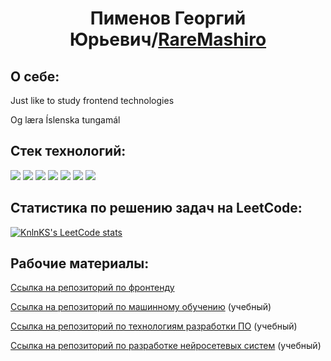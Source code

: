<h1 align="center">Пименов Георгий Юрьевич/<a href="https://github.com/RareMashiro" target="_blank">RareMashiro</a></h1>
<h2 align="left">О себе:</h2>
<p>
  Just like to study frontend technologies
</p>
<p>
  Og læra Íslenska tungamál
</p>
<h2 align="left">Стек технологий:</h2>
<div style="display: inline-block">
  <img src="https://camo.githubusercontent.com/aeddc848275a1ffce386dc81c04541654ca07b2c43bbb8ad251085c962672aea/68747470733a2f2f696d672e736869656c64732e696f2f62616467652f6a6176617363726970742d2532333332333333302e7376673f7374796c653d666f722d7468652d6261646765266c6f676f3d6a617661736372697074266c6f676f436f6c6f723d253233463744463145"/>
  <img src="https://camo.githubusercontent.com/49fbb99f92674cc6825349b154b65aaf4064aec465d61e8e1f9fb99da3d922a1/68747470733a2f2f696d672e736869656c64732e696f2f62616467652f68746d6c352d2532334533344632362e7376673f7374796c653d666f722d7468652d6261646765266c6f676f3d68746d6c35266c6f676f436f6c6f723d7768697465"/>
  <img src="https://camo.githubusercontent.com/e6b67b27998fca3bccf4c0ee479fc8f9de09d91f389cccfbe6cb1e29c10cfbd7/68747470733a2f2f696d672e736869656c64732e696f2f62616467652f637373332d2532333135373242362e7376673f7374796c653d666f722d7468652d6261646765266c6f676f3d63737333266c6f676f436f6c6f723d7768697465"/>
  <img src="https://camo.githubusercontent.com/a0484e6383e852e622da1e934b7724921ab9b69d69246d90f899424b01f6deb1/68747470733a2f2f696d672e736869656c64732e696f2f62616467652f56697375616c25323053747564696f253230436f64652d3030373864372e7376673f7374796c653d666f722d7468652d6261646765266c6f676f3d76697375616c2d73747564696f2d636f6465266c6f676f436f6c6f723d7768697465"/>
  <img src="https://camo.githubusercontent.com/ef02a3c0a4067ccfc167ffe8bd0d68bed5ac60cb7584dbec5ffff85512ca5324/68747470733a2f2f696d672e736869656c64732e696f2f62616467652f51742d2532333231373334362e7376673f7374796c653d666f722d7468652d6261646765266c6f676f3d5174266c6f676f436f6c6f723d7768697465"/>
  <img src="https://camo.githubusercontent.com/b46e59b09c063a31380646688a68018381767a7a206547c93f896df4643671e9/68747470733a2f2f696d672e736869656c64732e696f2f62616467652f6d7973716c2d2532333030303030662e7376673f7374796c653d666f722d7468652d6261646765266c6f676f3d6d7973716c266c6f676f436f6c6f723d7768697465"/>
  <img src="https://camo.githubusercontent.com/29e7fc6c62f61f432d3852fbfa4190ff07f397ca3bde27a8196bcd5beae3ff77/68747470733a2f2f696d672e736869656c64732e696f2f62616467652f706f7374677265732d2532333331363139322e7376673f7374796c653d666f722d7468652d6261646765266c6f676f3d706f737467726573716c266c6f676f436f6c6f723d7768697465"/>
</div>

<h2 align="left">Статистика по решению задач на LeetCode:</h2>

[![KnlnKS's LeetCode stats](https://leetcode-stats-six.vercel.app/api?username=RareMashiro&theme=dark)](https://github.com/RareMashiro/leetcode-stats)

<h2 align="left">Рабочие материалы:</h2>
<p><a href="https://github.com/RareMashiro/Frontend" target="_blank">Ссылка на репозиторий по фронтенду</a></p>
<p><a href="https://github.com/RareMashiro/MLM" target="_blank">Ссылка на репозиторий по машинному обучению</a> (учебный)</p>
<p><a href="https://github.com/RareMashiro/SDT" target="_blank">Ссылка на репозиторий по технологиям разработки ПО</a> (учебный)</p>
<p><a href="https://github.com/RareMashiro/NNSD" target="_blank">Ссылка на репозиторий по разработке нейросетевых систем</a> (учебный)</p>
<!--
**RareMashiro/RareMashiro** is a ✨ _special_ ✨ repository because its `README.md` (this file) appears on your GitHub profile.

Here are some ideas to get you started:

- 🔭 I’m currently working on ...
- 🌱 I’m currently learning ...
- 👯 I’m looking to collaborate on ...
- 🤔 I’m looking for help with ...
- 💬 Ask me about ...
- 📫 How to reach me: ...
- 😄 Pronouns: ...
- ⚡ Fun fact: ...
-->
